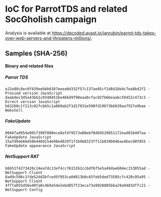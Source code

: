 # IoC for ParrotTDS and related SocGholish campaign

Analysis is available at https://decoded.avast.io/janrubin/parrot-tds-takes-over-web-servers-and-threatens-millions/.

## Samples (SHA-256)
#### Binary and related files
##### Parrot TDS
```
e22e88c8ec0f439eebbb6387eeea0d332f57c137ae85cf1d8d1bb4c7ea8bd2f2 - Proxied version JavaScript
daabdec3d5a43bb1c0340451be466d9f90eaa0cfac92fb6beaabc59452c473c3 - Direct version JavaScript
b63260c1f213c02fcbb5c1a069ab2f1d17031e598fd19673bb639aa7557a9bae - Webshell
```
##### FakeUpdate
```
0046fad95da901f398f800ece8af479573a08ebf8db9529851172ead01648faa - FakeUpdate JavaScript
15afd9eb66450b440d154e98ed82971f1b968323ff11b839b046ae4bec60f855 - FakeUpdate appearance JavaScript
```
##### NetSupport RAT
```
b6b51f4273420c24ea7dc13ef4cc7615262ccbdf6f5e5a49dae604ec153055ad - NetSupport Client
8ad9c598c1fde52dd2bfced5f953ca0d013b0c65feb5ded73585cfc420c95a95 - NetSupport Client
4fffa055d56e48fa0c469a54e2ebd857f23eca73a9928805b6a29a9483dffc21 - NetSupport Config
```
